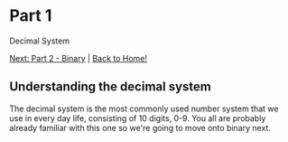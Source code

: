 # Part 1

Decimal System

[Next: Part 2 - Binary](./Part2.md) | [Back to Home!](./README.md)

## Understanding the decimal system

The decimal system is the most commonly used number system that we use in every day life, consisting of 10 digits, 0-9. You all are probably already familiar with this one so we're going to move onto binary next.

